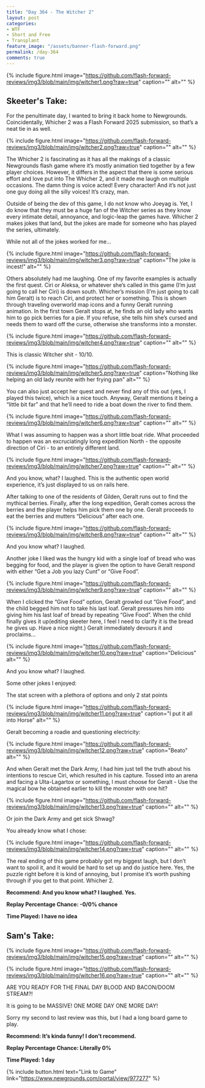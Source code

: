 ```yaml
---
title: "Day 364 - The Witcher 2"
layout: post
categories:
- WTF
- Short and Free
- Transplant
feature_image: "/assets/banner-flash-forward.png"
permalink: /day-364
comments: true
---
```


{% include figure.html image="https://github.com/flash-forward-reviews/img3/blob/main/img/witcher1.png?raw=true" caption="" alt="" %}

## Skeeter's Take:

For the penultimate day, I wanted to bring it back home to Newgrounds. Coincidentally, Whicher 2 was a Flash Forward 2025 submission, so that’s a neat tie in as well. 

{% include figure.html image="https://github.com/flash-forward-reviews/img3/blob/main/img/witcher2.png?raw=true" caption="" alt="" %}

The Whicher 2 is fascinating as it has all the makings of a classic Newgrounds flash game where it’s mostly animation tied together by a few player choices. However, it differs in the aspect that there is some serious effort and love put into The Whicher 2, and it made me laugh on multiple occasions. The damn thing is voice acted! Every character! And it’s not just one guy doing all the silly voices! It’s crazy, man. 

Outside of being the dev of this game, I do not know who Joeyag is. Yet, I do know that they must be a huge fan of the Witcher series as they know every intimate detail, annoyance, and logic-leap the games have. Whicher 2 makes jokes that land, but the jokes are made for someone who has played the series, ultimately. 

While not all of the jokes worked for me… 

{% include figure.html image="https://github.com/flash-forward-reviews/img3/blob/main/img/witcher3.png?raw=true" caption="The joke is incest!" alt="" %}

Others absolutely had me laughing. One of my favorite examples is actually the first quest. Ciri or Aleksa, or whatever she’s called in this game (I’m just going to call her Ciri) is down south. Whicher’s mission (I’m just going to call him Geralt) is to reach Ciri, and protect her or something. This is shown through traveling overworld map icons and a funny Geralt running animation. In the first town Geralt stops at, he finds an old lady who wants him to go pick berries for a pie. If you refuse, she tells him she’s cursed and needs them to ward off the curse, otherwise she transforms into a monster. 

{% include figure.html image="https://github.com/flash-forward-reviews/img3/blob/main/img/witcher4.png?raw=true" caption="" alt="" %}

This is classic Witcher shit - 10/10. 

{% include figure.html image="https://github.com/flash-forward-reviews/img3/blob/main/img/witcher5.png?raw=true" caption="Nothing like helping an old lady reunite with her frying pan" alt="" %}

You can also just accept her quest and never find any of this out (yes, I played this twice), which is a nice touch. Anyway, Geralt mentions it being a “little bit far” and that he’ll need to ride a boat down the river to find them. 

{% include figure.html image="https://github.com/flash-forward-reviews/img3/blob/main/img/witcher6.png?raw=true" caption="" alt="" %}

What I was assuming to happen was a short little boat ride. What proceeded to happen was an excruciatingly long expedition North - the opposite direction of Ciri - to an entirely different land.

{% include figure.html image="https://github.com/flash-forward-reviews/img3/blob/main/img/witcher7.png?raw=true" caption="" alt="" %}

And you know, what? I laughed. This is the authentic open world experience, it’s just displayed to us on rails here. 

After talking to one of the residents of Gilden, Geralt runs out to find the mythical berries. 
Finally, after the long expedition, Geralt comes across the berries and the player helps him pick them one by one. Geralt proceeds to eat the berries and mutters “Delicious” after each one. 

{% include figure.html image="https://github.com/flash-forward-reviews/img3/blob/main/img/witcher8.png?raw=true" caption="" alt="" %}

And you know what? I laughed. 

Another joke I liked was the hungry kid with a single loaf of bread who was begging for food, and the player is given the option to have Geralt respond with either “Get a Job you lazy Cunt” or “Give Food”. 

{% include figure.html image="https://github.com/flash-forward-reviews/img3/blob/main/img/witcher9.png?raw=true" caption="" alt="" %}

When I clicked the “Give Food” option, Geralt growled out “Give Food”, and the child begged him not to take his last loaf. Geralt pressures him into giving him his last loaf of bread by repeating “Give Food”. When the child finally gives it up(editing skeeter here, I feel I need to clarify it is the bread he gives up. Have a nice night.) Geralt immediately devours it and proclaims… 

{% include figure.html image="https://github.com/flash-forward-reviews/img3/blob/main/img/witcher10.png?raw=true" caption="Delicious" alt="" %}

And you know what? I laughed.

Some other jokes I enjoyed: 

The stat screen with a plethora of options and only 2 stat points

{% include figure.html image="https://github.com/flash-forward-reviews/img3/blob/main/img/witcher11.png?raw=true" caption="I put it all into Horse" alt="" %}

Geralt becoming a roadie and questioning electricity: 

{% include figure.html image="https://github.com/flash-forward-reviews/img3/blob/main/img/witcher12.png?raw=true" caption="Beato" alt="" %}

And when Geralt met the Dark Army, I had him just tell the truth about his intentions to rescue Ciri, which resulted in his capture. Tossed into an arena and facing a Ulta-Lagartox or something, I must choose for Geralt - Use the magical bow he obtained earlier to kill the monster with one hit?

{% include figure.html image="https://github.com/flash-forward-reviews/img3/blob/main/img/witcher13.png?raw=true" caption="" alt="" %}

Or join the Dark Army and get sick Shwag? 

You already know what I chose: 

{% include figure.html image="https://github.com/flash-forward-reviews/img3/blob/main/img/witcher14.png?raw=true" caption="" alt="" %}

The real ending of this game probably got my biggest laugh, but I don’t want to spoil it, and it would be hard to set up and do justice here. Yes, the puzzle right before it is kind of annoying, but I promise it’s worth pushing through if you get to that point. Whicher 2. 

**Recommend: And you know what? I laughed. Yes.**

**Replay Percentage Chance: -0/0% chance**

**Time Played: I have no idea**

## Sam's Take:

{% include figure.html image="https://github.com/flash-forward-reviews/img3/blob/main/img/witcher15.png?raw=true" caption="" alt="" %}

{% include figure.html image="https://github.com/flash-forward-reviews/img3/blob/main/img/witcher16.png?raw=true" caption="" alt="" %}

ARE YOU READY FOR THE FINAL DAY BLOOD AND BACON/DOOM STREAM?!

It is going to be MASSIVE! ONE MORE DAY ONE MORE DAY!

Sorry my second to last review was this, but I had a long board game to play.

**Recommend: It’s kinda funny! I don’t recommend.**

**Replay Percentage Chance: Literally 0%**

**Time Played: 1 day**

{% include button.html text="Link to Game" link="https://www.newgrounds.com/portal/view/977277" %}
